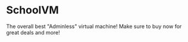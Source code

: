 # SchoolVM
The overall best "Adminless" virtual machine!
Make sure to buy now for great deals and more!
